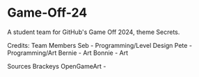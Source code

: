 # Game-Off-24
A student team for GitHub's Game Off 2024, theme Secrets.

Credits:
Team Members
Seb - Programming/Level Design 
Pete - Programming/Art
Bernie - Art
Bonnie - Art

Sources
Brackeys 
OpenGameArt - 